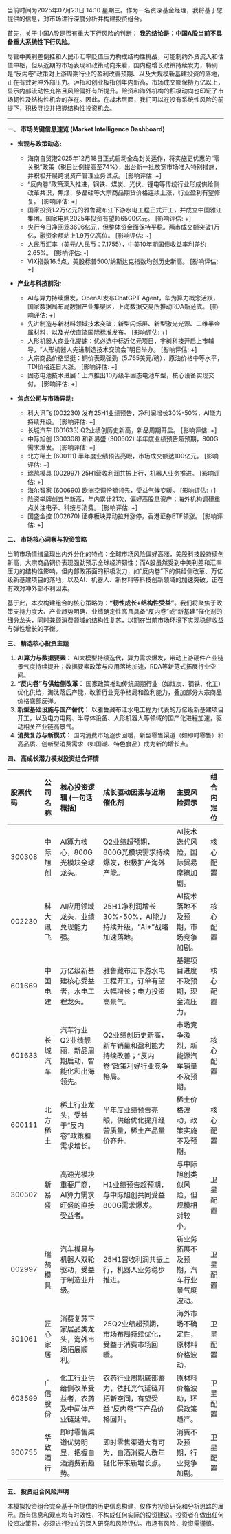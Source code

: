 当前时间为2025年07月23日 14:10 星期三。作为一名资深基金经理，我将基于您提供的信息，对市场进行深度分析并构建投资组合。

首先，关于中国A股是否有重大下行风险的判断：
**我的结论是：中国A股当前不具备重大系统性下行风险。**

尽管中美利差倒挂和人民币汇率贬值压力构成结构性挑战，可能制约外资流入和估值中枢，但从近期的市场表现和政策动向来看，国内稳增长政策持续发力，特别是“反内卷”政策对上游周期行业的盈利改善预期、以及大规模新基建投资的落地，正在有效对冲外部压力。沪指和创业板指创年内新高，市场成交额保持万亿以上，显示内部流动性充裕且风险偏好有所提升。险资和海外机构的积极动向也印证了市场韧性及结构性机会的存在。因此，在战术层面，我们可以在没有系统性风险的前提下，积极寻找并把握结构性投资机会。

---

**一、 市场关键信息速览 (Market Intelligence Dashboard)**

*   **宏观与政策动态:**
    *   海南自贸港2025年12月18日正式启动全岛封关运作，将实施更优惠的“零关税”政策（税目比例提高至74%），出台新一批放宽市场准入特别措施，并积极开展跨境资产管理业务试点。 [影响评估: +]
    *   “反内卷”政策深入推进，钢铁、煤炭、光伏、锂电等传统行业形成供给侧改革共识，焦煤、多晶硅等大宗商品期货价格连续上涨，行业盈利有望修复。 [影响评估: +]
    *   国家投资1.2万亿元的雅鲁藏布江下游水电工程正式开工，并成立中国雅江集团。国家电网2025年投资有望超6500亿元。 [影响评估: +]
    *   央行今日净回笼3696亿元，但整体资金面保持平稳。两市成交额突破1万亿，融资余额站上1.9万亿高位。 [影响评估: ~]
    *   人民币汇率（美元/人民币：7.1755），中美10年期国债收益率利差约2.65%。 [影响评估: -]
    *   VIX指数16.5点，美股标普500/纳斯达克指数均创历史新高。 [影响评估: +]

*   **产业与科技前沿:**
    *   AI与算力持续爆发，OpenAI发布ChatGPT Agent，华为算力概念活跃，国家数据局布局数据产业集聚区，上海数据交易所推动RDA新范式。 [影响评估: +]
    *   先进制造与新材料领域技术突破：新型闪烁屏、新型激光光源、二维半金属材料，以及光伏直流国际标准发布。 [影响评估: +]
    *   人形机器人商业化提速：优必选中标近亿元项目，宇树科技开启上市辅导，“人形机器人先进制造技术交流会”明日举办。 [影响评估: +]
    *   大宗商品价格坚挺：铜价表现强劲（5.765美元/磅），原油价格中等水平，TDI价格连日大涨。 [影响评估: +]
    *   固态电池技术进展：上汽推出10万级半固态电池车型，核心设备实现交付。 [影响评估: +]

*   **焦点公司与市场异动:**
    *   科大讯飞 (002230) 发布25H1业绩预告，净利润增长30%-50%，AI能力持续升级。 [影响评估: +]
    *   长城汽车 (601633) Q2业绩创历史新高，新品周期开启。 [影响评估: +]
    *   中际旭创 (300308) 和新易盛 (300502) 半年度业绩预告超预期，800G需求爆发。 [影响评估: +]
    *   北方稀土 (600111) 半年度业绩预告亮眼，市场成交额达100亿元。 [影响评估: +]
    *   瑞鹄模具 (002997) 25H1营收利润共振上行，机器人业务推进。 [影响评估: +]
    *   海尔智家 (600690) 欧洲空调份额领先，受益气候变暖。 [影响评估: +]
    *   险资举牌创五年新高，年内累计21次，偏好高股息资产；海外机构调研重点关注电子、科技与消费。 [影响评估: +]
    *   国盛金控 (002670) 证券板块异动拉升涨停，香港证券ETF领涨。 [影响评估: +]

**二、 市场核心洞察与投资策略**

当前市场情绪呈现出内外分化的特点：全球市场风险偏好高涨，美股科技股持续创新高，大宗商品铜价表现强劲预示全球经济韧性；而A股虽然受到中美利差和汇率压力的结构性影响，但内部政策面的积极发力，如“反内卷”下的供给侧改革、万亿级新基建项目的落地，以及AI、机器人、新材料等科技创新领域的加速突破，正在有效对冲外部不利因素。

基于此，本次构建组合的核心策略为：**“韧性成长+结构性受益”**。我们将聚焦于政策支持力度大、产业趋势明确、业绩确定性高且具备“反内卷”或“新基建”催化剂的细分龙头，同时兼顾消费领域的结构性复苏，以期在当前市场环境下实现稳健收益与弹性增长的平衡。

**三、 精选核心投资主题**

1.  **AI算力与数据要素：** AI大模型持续迭代，算力需求爆发，带动上游硬件产业链景气度持续提升；数据要素政策与应用落地加速，RDA等新范式拓展行业空间。
2.  **“反内卷”与供给侧改革：** 国家政策推动传统周期行业（如煤炭、钢铁、化工）优化供给，淘汰落后产能，改善行业竞争格局和盈利能力，叠加部分大宗商品价格底部反弹。
3.  **新型基础设施与国产替代：** 以雅鲁藏布江水电工程为代表的万亿级新基建项目开工，以及电力电网、半导体设备、人形机器人等领域的国产化进程加速，驱动相关产业链高景气。
4.  **消费复苏与新模式：** 国内消费市场逐步回暖，新型零售渠道（如即时零售）和高品质、创新型消费需求（如国潮、特色食品）成为新的增长点。

**四、 高成长潜力模拟投资组合详情**

| 股票代码 | 公司名称 | 核心投资逻辑 (一句话概括) | 成长驱动因素与近期催化剂 | 主要风险提示 | 组合内定位 |
| :--- | :--- | :--- | :--- | :--- | :--- |
| 300308 | 中际旭创 | AI算力核心，800G光模块全球龙头。 | Q2业绩超预期，800G光模块需求持续爆发，积极扩产海外产能。 | AI技术迭代风险，国际贸易摩擦加剧。 | 核心配置 |
| 002230 | 科大讯飞 | AI应用领域龙头，业绩兑现能力强。 | 25H1净利润增长30%-50%，AI能力持续升级，“AI+”战略加速落地。 | AI技术落地不及预期，市场竞争加剧。 | 核心配置 |
| 601669 | 中国电建 | 万亿级新基建核心受益者，水电工程龙头。 | 雅鲁藏布江下游水电工程开工，订单有望大幅增长；电力投资高景气。 | 基建项目进度不及预期，现金流压力。 | 核心配置 |
| 601633 | 长城汽车 | 汽车行业Q2业绩靓丽，新品周期启动，智能化和出海领先。 | Q2业绩创历史新高，新车销量和盈利能力持续改善；“反内卷”政策利好行业竞争格局。 | 市场竞争激烈，新能源汽车销量不及预期。 | 核心配置 |
| 600111 | 北方稀土 | 稀土行业龙头，受益于“反内卷”政策和需求增长。 | 半年度业绩预告亮眼，供给优化提升经营质量，稀土产品量价齐升。 | 稀土价格波动，政策实施不及预期。 | 核心配置 |
| 300502 | 新易盛 | 高速光模块重要厂商，AI算力需求旺盛的直接受益者。 | H1业绩预告超预期，与中际旭创共同受益800G需求爆发。 | 与中际旭创类似风险，但规模相对较小。 | 卫星配置 |
| 002997 | 瑞鹄模具 | 汽车模具与机器人双轮驱动，受益于制造业升级。 | 25H1营收利润共振上行，机器人业务稳步推进。 | 新业务拓展不及预期，汽车行业景气度波动。 | 卫星配置 |
| 301061 | 匠心家居 | 消费复苏下家居品类龙头，海外市场拓展顺利。 | 25Q2业绩超预期，市场布局持续优化，受益于消费市场回暖。 | 海外市场不确定性，原材料价格波动。 | 卫星配置 |
| 603599 | 广信股份 | 化工行业供给侧改革受益者，农药及中间体产业链延伸。 | 农药行业周期底部蓄力，依托光气延链开拓新空间，有望受益“反内卷”下产品价格回升。 | 原材料价格波动，环保政策趋严。 | 卫星配置 |
| 300755 | 华致酒行 | 即时零售渠道优势明显，把握白酒消费新趋势。 | 即时零售渠道大有可为，白酒消费人群年轻化带来新增长点。 | 消费不及预期，行业竞争加剧。 | 卫星配置 |

**五、 投资组合风险声明**

本模拟投资组合完全基于所提供的历史信息构建，仅作为投资研究和分析思路的展示。所有信息和观点均有时效性，不构成任何实际的投资建议。投资者在做出任何投资决策前，必须进行独立的深入研究和风险评估。市场有风险，投资需谨慎。